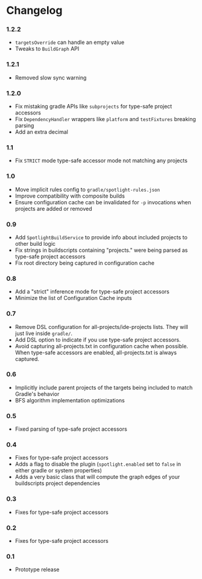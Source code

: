 # Changelog

### 1.2.2
* `targetsOverride` can handle an empty value
* Tweaks to `BuildGraph` API

### 1.2.1
* Removed slow sync warning

### 1.2.0
* Fix mistaking gradle APIs like `subprojects` for type-safe project accessors
* Fix `DependencyHandler` wrappers like `platform` and `testFixtures` breaking parsing
* Add an extra decimal

### 1.1
* Fix `STRICT` mode type-safe accessor mode not matching any projects

### 1.0
* Move implicit rules config to `gradle/spotlight-rules.json`
* Improve compatibility with composite builds
* Ensure configuration cache can be invalidated for `-p` invocations when projects are added or removed

### 0.9
* Add `SpotlightBuildService` to provide info about included projects to other build logic
* Fix strings in buildscripts containing "projects." were being parsed as type-safe project accessors
* Fix root directory being captured in configuration cache

### 0.8
* Add a "strict" inference mode for type-safe project accessors
* Minimize the list of Configuration Cache inputs

### 0.7
* Remove DSL configuration for all-projects/ide-projects lists. They will just live inside `gradle/`.
* Add DSL option to indicate if you use type-safe project accessors.
* Avoid capturing all-projects.txt in configuration cache when possible. When type-safe accessors are enabled, all-projects.txt is always captured.

### 0.6
* Implicitly include parent projects of the targets being included to match Gradle's behavior
* BFS algorithm implementation optimizations

### 0.5
* Fixed parsing of type-safe project accessors

### 0.4
* Fixes for type-safe project accessors
* Adds a flag to disable the plugin (`spotlight.enabled` set to `false` in either gradle or system properties)
* Adds a very basic class that will compute the graph edges of your buildscripts project dependencies

### 0.3
* Fixes for type-safe project accessors

### 0.2
* Fixes for type-safe project accessors

### 0.1
* Prototype release